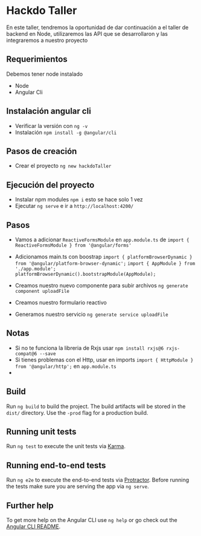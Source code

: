 # Hackdo  Taller

En este taller, tendremos la oportunidad de dar continuación a el taller de backend en Node, 
utilizaremos las API que se desarrollaron y las integraremos a nuestro proyecto

## Requerimientos

Debemos tener node instalado
- Node
- Angular Cli

## Instalación angular cli
- Verificar la versión con `ng -v`
- Instalación `npm install -g @angular/cli`

## Pasos de creación
- Crear el proyecto `ng new hackdoTaller`

## Ejecución del proyecto
- Instalar npm modules `npm i` esto se hace solo 1 vez
- Ejecutar `ng serve` e ir a `http://localhost:4200/`

## Pasos
- Vamos a adicionar `ReactiveFormsModule` en `app.module.ts` de `import { ReactiveFormsModule } from '@angular/forms'`
- Adicionamos main.ts con boostrap
`import { platformBrowserDynamic } from '@angular/platform-browser-dynamic';`
`import { AppModule } from './app.module';`
`platformBrowserDynamic().bootstrapModule(AppModule);`

- Creamos nuestro nuevo componente para subir archivos `ng generate component uploadFile`
- Creamos nuestro formulario reactivo
- Generamos nuestro servicio `ng generate service uploadFile`

## Notas
- Si no te funciona la libreria de Rxjs usar `npm install rxjs@6 rxjs-compat@6 --save`
- Si tienes problemas con el Http,  usar en imports `import { HttpModule } from '@angular/http';` en `app.module.ts`
- 


## Build

Run `ng build` to build the project. The build artifacts will be stored in the `dist/` directory. Use the `-prod` flag for a production build.

## Running unit tests

Run `ng test` to execute the unit tests via [Karma](https://karma-runner.github.io).

## Running end-to-end tests

Run `ng e2e` to execute the end-to-end tests via [Protractor](http://www.protractortest.org/).
Before running the tests make sure you are serving the app via `ng serve`.

## Further help

To get more help on the Angular CLI use `ng help` or go check out the [Angular CLI README](https://github.com/angular/angular-cli/blob/master/README.md).
